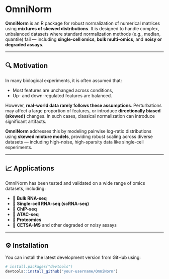 # OmniNorm

**OmniNorm** is an R package for robust normalization of numerical matrices using **mixtures of skewed distributions**. It is designed to handle complex, unbalanced datasets where standard normalization methods (e.g., median, quantile) fail — including **single-cell omics**, **bulk multi-omics**, and **noisy or degraded assays**.

---

## 🔍 Motivation

In many biological experiments, it is often assumed that:

- Most features are unchanged across conditions,
- Up- and down-regulated features are balanced.

However, **real-world data rarely follows these assumptions**. Perturbations may affect a large proportion of features, or introduce **directionally biased (skewed)** changes. In such cases, classical normalization can introduce significant artifacts.

**OmniNorm** addresses this by modeling pairwise log-ratio distributions using **skewed mixture models**, providing robust scaling across diverse datasets — including high-noise, high-sparsity data like single-cell experiments.

---

## 📈 Applications

OmniNorm has been tested and validated on a wide range of omics datasets, including:

- 🧬 **Bulk RNA-seq**
- 🧫 **Single-cell RNA-seq (scRNA-seq)**
- 🧪 **ChIP-seq**
- 🔬 **ATAC-seq**
- 🧠 **Proteomics**
- 🧊 **CETSA-MS** and other degraded or noisy assays

---

## ⚙️ Installation

You can install the latest development version from GitHub using:

```r
# install.packages("devtools")
devtools::install_github("your-username/OmniNorm")
